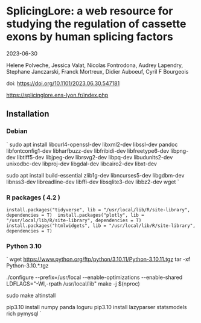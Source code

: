 # SplicingLore: a web resource for studying the regulation of cassette exons by human splicing factors

2023-06-30 

Helene Polveche, Jessica Valat, Nicolas Fontrodona, Audrey Lapendry, Stephane Janczarski, Franck Mortreux, Didier Auboeuf, Cyril F Bourgeois 

doi: https://doi.org/10.1101/2023.06.30.547181 

https://splicinglore.ens-lyon.fr/index.php 

## Installation 

### Debian
`
sudo apt install libcurl4-openssl-dev libxml2-dev libssl-dev pandoc libfontconfig1-dev libharfbuzz-dev libfribidi-dev libfreetype6-dev libpng-dev libtiff5-dev libjpeg-dev librsvg2-dev libpq-dev  libudunits2-dev unixodbc-dev libproj-dev libgdal-dev libcairo2-dev libxt-dev 

sudo apt install build-essential zlib1g-dev libncurses5-dev libgdbm-dev libnss3-dev libreadline-dev libffi-dev libsqlite3-dev libbz2-dev wget
`

### R packages ( 4.2 )
`
install.packages("tidyverse", lib = "/usr/local/lib/R/site-library", dependencies = T) 
install.packages("plotly", lib = "/usr/local/lib/R/site-library", dependencies = T) 
install.packages("htmlwidgets", lib = "/usr/local/lib/R/site-library", dependencies = T) 
`

### Python 3.10
`
wget https://www.python.org/ftp/python/3.10.11/Python-3.10.11.tgz
tar -xf Python-3.10.*.tgz

./configure --prefix=/usr/local --enable-optimizations --enable-shared LDFLAGS="-Wl,-rpath /usr/local/lib"
make -j $(nproc)

sudo make altinstall

pip3.10 install numpy panda loguru
pip3.10 install lazyparser statsmodels rich pymysql
`


